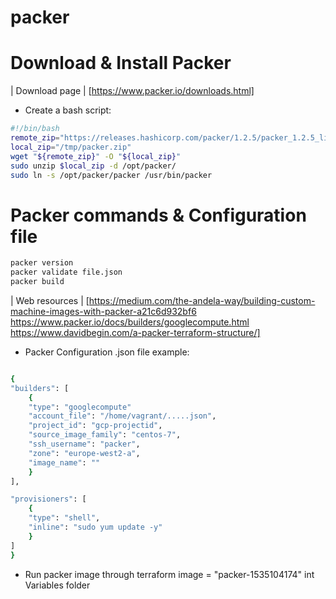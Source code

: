 # packer

# Download  & Install Packer

| Download page | [https://www.packer.io/downloads.html]

- Create a bash script:

```sh
#!/bin/bash
remote_zip="https://releases.hashicorp.com/packer/1.2.5/packer_1.2.5_linux_amd64.zip"
local_zip="/tmp/packer.zip"
wget "${remote_zip}" -O "${local_zip}"
sudo unzip $local_zip -d /opt/packer/
sudo ln -s /opt/packer/packer /usr/bin/packer
```

# Packer commands & Configuration file

```sh
packer version
packer validate file.json
packer build

```
| Web resources | [https://medium.com/the-andela-way/building-custom-machine-images-with-packer-a21c6d932bf6
https://www.packer.io/docs/builders/googlecompute.html
https://www.davidbegin.com/a-packer-terraform-structure/]


- Packer Configuration .json file example:

```sh

{
"builders": [
	{
	"type": "googlecompute"
	"account_file": "/home/vagrant/.....json",
	"project_id": "gcp-projectid",
	"source_image_family": "centos-7",
	"ssh_username": "packer",
	"zone": "europe-west2-a",
	"image_name": ""
	}
],

"provisioners": [
	{
	"type": "shell",
	"inline": "sudo yum update -y"
	}
]
}

```


- Run packer image through terraform 
image = "packer-1535104174" int Variables folder
